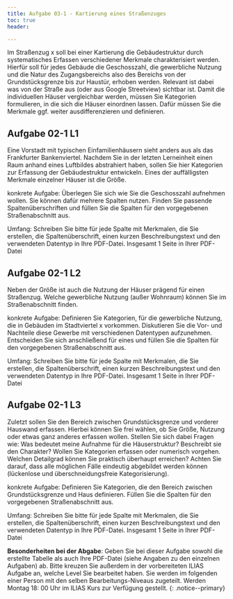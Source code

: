 ```yaml
---
title: Aufgabe 03-1 - Kartierung eines Straßenzuges
toc: true
header:

---
```


Im Straßenzug x soll bei einer Kartierung die Gebäudestruktur durch systematisches Erfassen verschiedener Merkmale charakterisiert werden. Hierfür soll für jedes Gebäude die Geschosszahl, die gewerbliche Nutzung und die Natur des Zugangsbereichs also des Bereichs von der Grundstücksgrenze bis zur Haustür, erhoben werden. Relevant ist dabei was von der Straße aus (oder aus Google Streetview) sichtbar ist. Damit die individuellen Häuser vergleichbar werden, müssen Sie Kategorien formulieren, in die sich die Häuser einordnen lassen. Dafür müssen Sie die Merkmale ggf. weiter ausdifferenzieren und definieren.

## Aufgabe 02-1 L1
Eine Vorstadt mit typischen Einfamilienhäusern sieht anders aus als das Frankfurter Bankenviertel. Nachdem Sie in der letzten Lerneinheit einen Raum anhand eines Luftbildes abstrahiert haben, sollen Sie hier Kategorien zur Erfassung der Gebäudestruktur entwickeln. Eines der auffälligsten Merkmale einzelner Häuser ist die Größe.

konkrete Aufgabe: Überlegen Sie sich wie Sie die Geschosszahl aufnehmen wollen. Sie können dafür mehrere Spalten nutzen. Finden Sie passende Spaltenüberschriften und füllen Sie die Spalten für den vorgegebenen Straßenabschnitt aus.

Umfang: Schreiben Sie bitte für jede Spalte mit Merkmalen, die Sie erstellen, die Spaltenüberschrift, einen kurzen Beschreibungstext und den verwendeten Datentyp in Ihre PDF-Datei.
Insgesamt 1 Seite in Ihrer PDF-Datei

## Aufgabe 02-1 L2
Neben der Größe ist auch die Nutzung der Häuser prägend für einen Straßenzug. Welche gewerbliche Nutzung (außer Wohnraum) können Sie im Straßenabschnitt finden.

konkrete Aufgabe:
Definieren Sie Kategorien, für die gewerbliche Nutzung, die in Gebäuden im Stadtviertel x vorkommen. Diskutieren Sie die Vor- und Nachteile diese Gewerbe mit verschiedenen Datentypen aufzunehmen. Entscheiden Sie sich anschließend für eines und füllen Sie die Spalten für den vorgegebenen Straßenabschnitt aus.

Umfang: Schreiben Sie bitte für jede Spalte mit Merkmalen, die Sie erstellen, die Spaltenüberschrift, einen kurzen Beschreibungstext und den verwendeten Datentyp in Ihre PDF-Datei.
Insgesamt 1 Seite in Ihrer PDF-Datei

## Aufgabe 02-1 L3
Zuletzt sollen Sie den Bereich zwischen Grundstücksgrenze und vorderer Hauswand erfassen. Hierbei können Sie frei wählen, ob Sie Größe, Nutzung oder etwas ganz anderes erfassen wollen. Stellen Sie sich dabei Fragen wie: Was bedeutet meine Aufnahme für die Häuserstruktur? Beschreibt sie den Charakter? Wollen Sie Kategorien erfassen oder numerisch vorgehen. Welchen Detailgrad können Sie praktisch überhaupt erreichen? Achten Sie darauf, dass alle möglichen Fälle eindeutig abgebildet werden können (lückenlose und überschneidungsfreie Kategorisierung). 

konkrete Aufgabe: Definieren Sie Kategorien, die den Bereich zwischen Grundstücksgrenze und Haus definieren. Füllen Sie die Spalten für den vorgegebenen Straßenabschnitt aus.

Umfang: Schreiben Sie bitte für jede Spalte mit Merkmalen, die Sie erstellen, die Spaltenüberschrift, einen kurzen Beschreibungstext und den verwendeten Datentyp in Ihre PDF-Datei.
Insgesamt 1 Seite in Ihrer PDF-Datei



**Besonderheiten bei der Abgabe**: Geben Sie bei dieser Aufgabe sowohl die erstellte Tabelle als auch Ihre PDF-Datei (siehe Angaben zu den einzelnen Aufgaben) ab. Bitte kreuzen Sie außerdem in der vorbereiteten ILIAS Aufgabe an, welche Level Sie bearbeitet haben. Sie werden im folgenden einer Person mit den selben Bearbeitungs-Niveaus zugeteilt. Werden Montag 18: 00 Uhr im ILIAS Kurs zur Verfügung gestellt.
{: .notice--primary}
